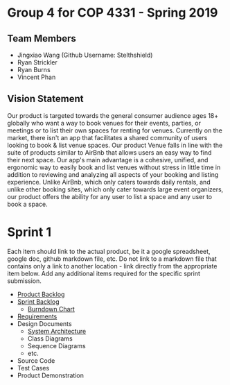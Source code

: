 # Group 4 for COP 4331 - Spring 2019

## Team Members

- Jingxiao Wang (Github Username: Stelthshield)
- Ryan Strickler
- Ryan Burns
- Vincent Phan

## Vision Statement

Our product is targeted towards the general consumer audience ages 18+ globally who want a way to book venues for their events, parties, or meetings or to list their own spaces for renting for venues. Currently on the market, there isn't an app that facilitates a shared community of users looking to book & list venue spaces. Our product Venue falls in line with the suite of products similar to AirBnb that allows users an easy way to find their next space. Our app's main advantage is a cohesive, unified, and ergonomic way to easily book and list venues without stress in little time in addition to reviewing and analyzing all aspects of your booking and listing experience. Unlike AirBnb, which only caters towards daily rentals, and unlike other booking sites, which only cater towards large event organizers, our product offers the ability for any user to list a space and any user to book a space. 

# Sprint 1

Each item should link to the actual product, be it a google spreadsheet, google doc, github markdown file, etc. Do not link to a markdown file that contains only a link to another location - link directly from the appropriate item below. Add any additional items required for the specific sprint submission.

- [Product Backlog](https://github.com/Stelthshield/COP4331_Spring2019_Group4/blob/master/sprint1/product_backlog.md)
- [Sprint Backlog](https://github.com/Stelthshield/COP4331_Spring2019_Group4/blob/master/sprint1/sprint_backlog.md)
  - [Burndown Chart](https://www.google.com/search?tbm=isch&q=sprint+burndown+chart&oq=sprint+burndown+chart)
- [Requirements](https://github.com/Stelthshield/COP4331_Spring2019_Group4/blob/master/sprint1/requirements.md)
- Design Documents
  - [System Architecture](https://github.com/Stelthshield/COP4331_Spring2019_Group4/blob/master/sprint1/architecture.md)
  - Class Diagrams
  - Sequence Diagrams
  - etc.
- Source Code
- Test Cases
- Product Demonstration
